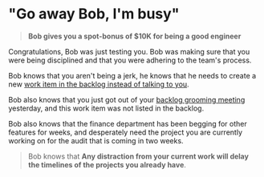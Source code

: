 # "Go away Bob, I'm busy"
> **Bob gives you a spot-bonus of $10K for being a good engineer**

Congratulations, Bob was just testing you. Bob was making sure that you were being disciplined and that you were adhering to the team's process. 

Bob knows that you aren't being a jerk, he knows that he needs to create a new [work item in the backlog instead of talking to you](../reference/good_software_engineer.md#antisocial).

Bob also knows that you just got out of your [backlog grooming meeting](../reference/agile/components.md#grooming) yesterday, and this work item was not listed in the backlog.

Bob also knows that the finance department has been begging for other features for weeks, and desperately need the project you are currently working on for the audit that is coming in two weeks. 

> Bob knows that **Any distraction from your current work will delay the timelines of the projects you already have**.

